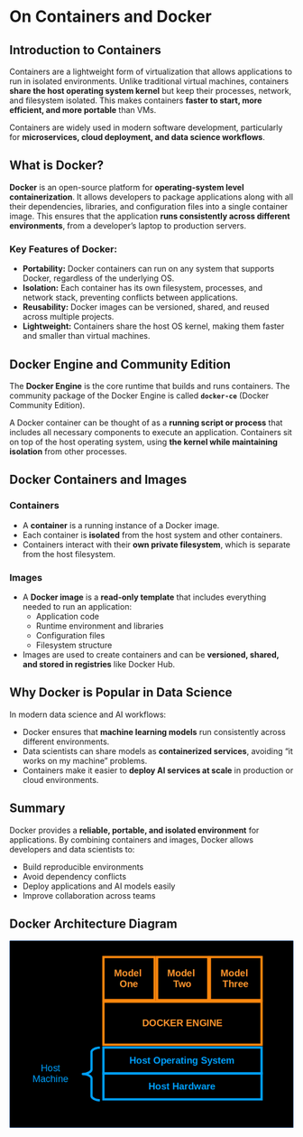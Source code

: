 # On Containers and Docker

## Introduction to Containers

Containers are a lightweight form of virtualization that allows applications to run in isolated environments. Unlike traditional virtual machines, containers **share the host operating system kernel** but keep their processes, network, and filesystem isolated. This makes containers **faster to start, more efficient, and more portable** than VMs.

Containers are widely used in modern software development, particularly for **microservices, cloud deployment, and data science workflows**.

## What is Docker?

**Docker** is an open-source platform for **operating-system level containerization**. It allows developers to package applications along with all their dependencies, libraries, and configuration files into a single container image. This ensures that the application **runs consistently across different environments**, from a developer’s laptop to production servers.

### Key Features of Docker:
- **Portability:** Docker containers can run on any system that supports Docker, regardless of the underlying OS.
- **Isolation:** Each container has its own filesystem, processes, and network stack, preventing conflicts between applications.
- **Reusability:** Docker images can be versioned, shared, and reused across multiple projects.
- **Lightweight:** Containers share the host OS kernel, making them faster and smaller than virtual machines.


## Docker Engine and Community Edition

The **Docker Engine** is the core runtime that builds and runs containers. The community package of the Docker Engine is called **`docker-ce`** (Docker Community Edition). 

A Docker container can be thought of as a **running script or process** that includes all necessary components to execute an application. Containers sit on top of the host operating system, using **the kernel while maintaining isolation** from other processes.

## Docker Containers and Images

### Containers
- A **container** is a running instance of a Docker image.
- Each container is **isolated** from the host system and other containers.
- Containers interact with their **own private filesystem**, which is separate from the host filesystem.

### Images
- A **Docker image** is a **read-only template** that includes everything needed to run an application:
  - Application code
  - Runtime environment and libraries
  - Configuration files
  - Filesystem structure
- Images are used to create containers and can be **versioned, shared, and stored in registries** like Docker Hub.

## Why Docker is Popular in Data Science

In modern data science and AI workflows:
- Docker ensures that **machine learning models** run consistently across different environments.
- Data scientists can share models as **containerized services**, avoiding “it works on my machine” problems.
- Containers make it easier to **deploy AI services at scale** in production or cloud environments.


## Summary

Docker provides a **reliable, portable, and isolated environment** for applications. By combining containers and images, Docker allows developers and data scientists to:
- Build reproducible environments
- Avoid dependency conflicts
- Deploy applications and AI models easily
- Improve collaboration across teams


## Docker Architecture Diagram

![Alt text](media/images/docker.png "Dcoker Diag")